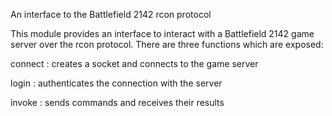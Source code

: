 An interface to the Battlefield 2142 rcon protocol

This module provides an interface to interact with a Battlefield 2142 game server over the rcon protocol.
There are three functions which are exposed:

connect
    : creates a socket and connects to the game server

login
    : authenticates the connection with the server

invoke
    : sends commands and receives their results
